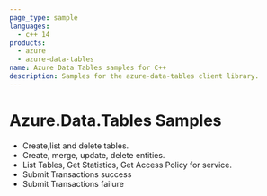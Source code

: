 ```yaml
---
page_type: sample
languages:
  - c++ 14
products:
  - azure
  - azure-data-tables
name: Azure Data Tables samples for C++
description: Samples for the azure-data-tables client library.
---
```


# Azure.Data.Tables Samples

- Create,list and delete tables.
- Create, merge, update, delete entities.
- List Tables, Get Statistics, Get Access Policy for service.
- Submit Transactions success
- Submit Transactions failure
